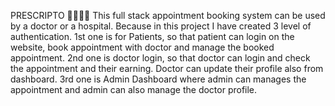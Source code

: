 PRESCRIPTO 👨‍⚕️🏥🤒
This full stack appointment booking system can be used by a doctor or a hospital. Because in this project I have created 3 level of authentication. 1st one is for Patients, so that patient can login on the website, book appointment with doctor and manage the booked appointment. 2nd one is doctor login, so that doctor can login and check the appointment and their earning. Doctor can update their profile also from dashboard. 3rd one is Admin Dashboard where admin can manages the appointment and admin can also manage the doctor profile.
